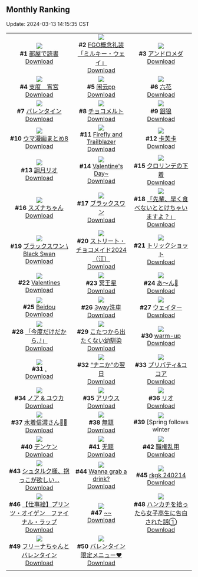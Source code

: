 ## Monthly Ranking
Update: 2024-03-13 14:15:35 CST

|      |      |      |
| :----: | :----: | :----: |
| ![](https://i.pixiv.re/c/240x480/img-master/img/2024/02/13/00/00/26/116001506_p0_master1200.jpg)<br>**#1** [部屋で読書](https://www.pixiv.net/artworks/116001506)<br>[Download](https://i.pixiv.re/img-original/img/2024/02/13/00/00/26/116001506_p0.jpg) | ![](https://i.pixiv.re/c/240x480/img-master/img/2024/02/14/20/45/27/116056847_p0_master1200.jpg)<br>**#2** [FGO概念礼装「ミルキー・ウェイ」](https://www.pixiv.net/artworks/116056847)<br>[Download](https://i.pixiv.re/img-original/img/2024/02/14/20/45/27/116056847_p0.jpg) | ![](https://i.pixiv.re/c/240x480/img-master/img/2024/02/15/00/00/24/116066594_p0_master1200.jpg)<br>**#3** [アンドロメダ](https://www.pixiv.net/artworks/116066594)<br>[Download](https://i.pixiv.re/img-original/img/2024/02/15/00/00/24/116066594_p0.jpg) |
| ![](https://i.pixiv.re/c/240x480/img-master/img/2024/02/14/00/01/26/116028385_p0_master1200.jpg)<br>**#4** [支度　宵宮](https://www.pixiv.net/artworks/116028385)<br>[Download](https://i.pixiv.re/img-original/img/2024/02/14/00/01/26/116028385_p0.jpg) | ![](https://i.pixiv.re/c/240x480/img-master/img/2024/02/12/13/03/27/115983357_p0_master1200.jpg)<br>**#5** [闲云pp](https://www.pixiv.net/artworks/115983357)<br>[Download](https://i.pixiv.re/img-original/img/2024/02/12/13/03/27/115983357_p0.jpg) | ![](https://i.pixiv.re/c/240x480/img-master/img/2024/02/15/20/02/46/116088632_p0_master1200.jpg)<br>**#6** [六花](https://www.pixiv.net/artworks/116088632)<br>[Download](https://i.pixiv.re/img-original/img/2024/02/15/20/02/46/116088632_p0.jpg) |
| ![](https://i.pixiv.re/c/240x480/img-master/img/2024/02/14/10/24/37/116040872_p0_master1200.jpg)<br>**#7** [バレンタイン](https://www.pixiv.net/artworks/116040872)<br>[Download](https://i.pixiv.re/img-original/img/2024/02/14/10/24/37/116040872_p0.jpg) | ![](https://i.pixiv.re/c/240x480/img-master/img/2024/02/14/20/30/02/116056256_p0_master1200.jpg)<br>**#8** [チョコメルト](https://www.pixiv.net/artworks/116056256)<br>[Download](https://i.pixiv.re/img-original/img/2024/02/14/20/30/02/116056256_p0.jpg) | ![](https://i.pixiv.re/c/240x480/img-master/img/2024/02/14/17/31/45/116049802_p0_master1200.jpg)<br>**#9** [銀狼](https://www.pixiv.net/artworks/116049802)<br>[Download](https://i.pixiv.re/img-original/img/2024/02/14/17/31/45/116049802_p0.jpg) |
| ![](https://i.pixiv.re/c/240x480/img-master/img/2024/02/19/01/41/53/116018369_p0_master1200.jpg)<br>**#10** [ウマ漫画まとめ8](https://www.pixiv.net/artworks/116018369)<br>[Download](https://i.pixiv.re/img-original/img/2024/02/19/01/41/53/116018369_p0.jpg) | ![](https://i.pixiv.re/c/240x480/img-master/img/2024/02/14/22/49/52/116062794_p0_master1200.jpg)<br>**#11** [Firefly and Trailblazer](https://www.pixiv.net/artworks/116062794)<br>[Download](https://i.pixiv.re/img-original/img/2024/02/14/22/49/52/116062794_p0.jpg) | ![](https://i.pixiv.re/c/240x480/img-master/img/2024/02/19/02/08/01/116062331_p0_master1200.jpg)<br>**#12** [卡芙卡](https://www.pixiv.net/artworks/116062331)<br>[Download](https://i.pixiv.re/img-original/img/2024/02/19/02/08/01/116062331_p0.jpg) |
| ![](https://i.pixiv.re/c/240x480/img-master/img/2024/02/14/19/54/05/116054712_p0_master1200.jpg)<br>**#13** [調月リオ](https://www.pixiv.net/artworks/116054712)<br>[Download](https://i.pixiv.re/img-original/img/2024/02/14/19/54/05/116054712_p0.jpg) | ![](https://i.pixiv.re/c/240x480/img-master/img/2024/02/14/13/56/46/116044967_p0_master1200.jpg)<br>**#14** [Valentine's Day~](https://www.pixiv.net/artworks/116044967)<br>[Download](https://i.pixiv.re/img-original/img/2024/02/14/13/56/46/116044967_p0.jpg) | ![](https://i.pixiv.re/c/240x480/img-master/img/2024/02/12/19/45/11/115992878_p0_master1200.jpg)<br>**#15** [クロリンデの下着](https://www.pixiv.net/artworks/115992878)<br>[Download](https://i.pixiv.re/img-original/img/2024/02/12/19/45/11/115992878_p0.jpg) |
| ![](https://i.pixiv.re/c/240x480/img-master/img/2024/02/14/16/18/29/116047934_p0_master1200.jpg)<br>**#16** [スズナちゃん](https://www.pixiv.net/artworks/116047934)<br>[Download](https://i.pixiv.re/img-original/img/2024/02/14/16/18/29/116047934_p0.jpg) | ![](https://i.pixiv.re/c/240x480/img-master/img/2024/02/16/00/00/11/116096166_p0_master1200.jpg)<br>**#17** [ブラックスワン](https://www.pixiv.net/artworks/116096166)<br>[Download](https://i.pixiv.re/img-original/img/2024/02/16/00/00/11/116096166_p0.jpg) | ![](https://i.pixiv.re/c/240x480/img-master/img/2024/02/14/21/32/25/116059077_p0_master1200.jpg)<br>**#18** [「先輩、早く食べないととけちゃいますよ？」](https://www.pixiv.net/artworks/116059077)<br>[Download](https://i.pixiv.re/img-original/img/2024/02/14/21/32/25/116059077_p0.jpg) |
| ![](https://i.pixiv.re/c/240x480/img-master/img/2024/02/13/02/13/28/116005025_p0_master1200.jpg)<br>**#19** [ブラックスワン \ Black Swan](https://www.pixiv.net/artworks/116005025)<br>[Download](https://i.pixiv.re/img-original/img/2024/02/13/02/13/28/116005025_p0.jpg) | ![](https://i.pixiv.re/c/240x480/img-master/img/2024/02/15/00/49/08/116068821_p0_master1200.jpg)<br>**#20** [ストリート・チョコメイド2024（江）](https://www.pixiv.net/artworks/116068821)<br>[Download](https://i.pixiv.re/img-original/img/2024/02/15/00/49/08/116068821_p0.jpg) | ![](https://i.pixiv.re/c/240x480/img-master/img/2024/02/14/22/56/50/116063153_p0_master1200.jpg)<br>**#21** [トリックショット](https://www.pixiv.net/artworks/116063153)<br>[Download](https://i.pixiv.re/img-original/img/2024/02/14/22/56/50/116063153_p0.jpg) |
| ![](https://i.pixiv.re/c/240x480/img-master/img/2024/02/14/03/03/33/116034383_p0_master1200.jpg)<br>**#22** [Valentines](https://www.pixiv.net/artworks/116034383)<br>[Download](https://i.pixiv.re/img-original/img/2024/02/14/03/03/33/116034383_p0.jpg) | ![](https://i.pixiv.re/c/240x480/img-master/img/2024/02/16/00/00/22/116096236_p0_master1200.jpg)<br>**#23** [冥王星](https://www.pixiv.net/artworks/116096236)<br>[Download](https://i.pixiv.re/img-original/img/2024/02/16/00/00/22/116096236_p0.jpg) | ![](https://i.pixiv.re/c/240x480/img-master/img/2024/02/14/08/46/16/116039333_p0_master1200.jpg)<br>**#24** [あ～ん💙](https://www.pixiv.net/artworks/116039333)<br>[Download](https://i.pixiv.re/img-original/img/2024/02/14/08/46/16/116039333_p0.jpg) |
| ![](https://i.pixiv.re/c/240x480/img-master/img/2024/02/14/18/11/14/116031336_p0_master1200.jpg)<br>**#25** [Beidou](https://www.pixiv.net/artworks/116031336)<br>[Download](https://i.pixiv.re/img-original/img/2024/02/14/18/11/14/116031336_p0.jpg) | ![](https://i.pixiv.re/c/240x480/img-master/img/2024/02/13/00/13/29/116002161_p0_master1200.jpg)<br>**#26** [3way洗車](https://www.pixiv.net/artworks/116002161)<br>[Download](https://i.pixiv.re/img-original/img/2024/02/13/00/13/29/116002161_p0.jpg) | ![](https://i.pixiv.re/c/240x480/img-master/img/2024/02/16/00/00/02/116096112_p0_master1200.jpg)<br>**#27** [ウェイター](https://www.pixiv.net/artworks/116096112)<br>[Download](https://i.pixiv.re/img-original/img/2024/02/16/00/00/02/116096112_p0.jpg) |
| ![](https://i.pixiv.re/c/240x480/img-master/img/2024/02/15/19/21/37/116087532_p0_master1200.jpg)<br>**#28** [「今度だけだから..!」](https://www.pixiv.net/artworks/116087532)<br>[Download](https://i.pixiv.re/img-original/img/2024/02/15/19/21/37/116087532_p0.jpg) | ![](https://i.pixiv.re/c/240x480/img-master/img/2024/02/15/01/18/06/116069742_p0_master1200.jpg)<br>**#29** [こたつから出たくない幼馴染](https://www.pixiv.net/artworks/116069742)<br>[Download](https://i.pixiv.re/img-original/img/2024/02/15/01/18/06/116069742_p0.jpg) | ![](https://i.pixiv.re/c/240x480/img-master/img/2024/02/27/00/09/44/116022507_p0_master1200.jpg)<br>**#30** [warm-up](https://www.pixiv.net/artworks/116022507)<br>[Download](https://i.pixiv.re/img-original/img/2024/02/27/00/09/44/116022507_p0.jpg) |
| ![](https://i.pixiv.re/c/240x480/img-master/img/2024/02/15/00/00/28/116066616_p0_master1200.jpg)<br>**#31** [.](https://www.pixiv.net/artworks/116066616)<br>[Download](https://i.pixiv.re/img-original/img/2024/02/15/00/00/28/116066616_p0.jpg) | ![](https://i.pixiv.re/c/240x480/img-master/img/2024/02/12/17/11/02/115988674_p0_master1200.jpg)<br>**#32** [“ナニか”の翌日](https://www.pixiv.net/artworks/115988674)<br>[Download](https://i.pixiv.re/img-original/img/2024/02/12/17/11/02/115988674_p0.jpg) | ![](https://i.pixiv.re/c/240x480/img-master/img/2024/02/14/15/25/53/116046775_p0_master1200.jpg)<br>**#33** [プリバティ&ココア](https://www.pixiv.net/artworks/116046775)<br>[Download](https://i.pixiv.re/img-original/img/2024/02/14/15/25/53/116046775_p0.jpg) |
| ![](https://i.pixiv.re/c/240x480/img-master/img/2024/02/12/20/30/10/115994276_p0_master1200.jpg)<br>**#34** [ノア & ユウカ](https://www.pixiv.net/artworks/115994276)<br>[Download](https://i.pixiv.re/img-original/img/2024/02/12/20/30/10/115994276_p0.jpg) | ![](https://i.pixiv.re/c/240x480/img-master/img/2024/02/15/02/23/59/116071257_p0_master1200.jpg)<br>**#35** [アリウス](https://www.pixiv.net/artworks/116071257)<br>[Download](https://i.pixiv.re/img-original/img/2024/02/15/02/23/59/116071257_p0.jpg) | ![](https://i.pixiv.re/c/240x480/img-master/img/2024/02/13/13/03/42/116012890_p0_master1200.jpg)<br>**#36** [リオ](https://www.pixiv.net/artworks/116012890)<br>[Download](https://i.pixiv.re/img-original/img/2024/02/13/13/03/42/116012890_p0.jpg) |
| ![](https://i.pixiv.re/c/240x480/img-master/img/2024/02/15/00/01/48/116066819_p0_master1200.jpg)<br>**#37** [水着信濃さん🦊🤍](https://www.pixiv.net/artworks/116066819)<br>[Download](https://i.pixiv.re/img-original/img/2024/02/15/00/01/48/116066819_p0.jpg) | ![](https://i.pixiv.re/c/240x480/img-master/img/2024/02/12/00/00/30/115970008_p0_master1200.jpg)<br>**#38** [無題](https://www.pixiv.net/artworks/115970008)<br>[Download](https://i.pixiv.re/img-original/img/2024/02/12/00/00/30/115970008_p0.jpg) | ![](https://i.pixiv.re/c/240x480/img-master/img/2024/02/14/01/33/11/116032471_p0_master1200.jpg)<br>**#39** [Spring follows winter|寒辞春归](https://www.pixiv.net/artworks/116032471)<br>[Download](https://i.pixiv.re/img-original/img/2024/02/14/01/33/11/116032471_p0.jpg) |
| ![](https://i.pixiv.re/c/240x480/img-master/img/2024/02/14/00/00/56/116028304_p0_master1200.jpg)<br>**#40** [デンケン](https://www.pixiv.net/artworks/116028304)<br>[Download](https://i.pixiv.re/img-original/img/2024/02/14/00/00/56/116028304_p0.jpg) | ![](https://i.pixiv.re/c/240x480/img-master/img/2024/02/14/16/03/15/116047588_p0_master1200.jpg)<br>**#41** [无题](https://www.pixiv.net/artworks/116047588)<br>[Download](https://i.pixiv.re/img-original/img/2024/02/14/16/03/15/116047588_p0.jpg) | ![](https://i.pixiv.re/c/240x480/img-master/img/2024/02/14/23/44/44/116065569_p0_master1200.jpg)<br>**#42** [職権乱用](https://www.pixiv.net/artworks/116065569)<br>[Download](https://i.pixiv.re/img-original/img/2024/02/14/23/44/44/116065569_p0.jpg) |
| ![](https://i.pixiv.re/c/240x480/img-master/img/2024/02/16/21/54/42/116119456_p0_master1200.jpg)<br>**#43** [シュタルク様、抱っこが欲しい…](https://www.pixiv.net/artworks/116119456)<br>[Download](https://i.pixiv.re/img-original/img/2024/02/16/21/54/42/116119456_p0.jpg) | ![](https://i.pixiv.re/c/240x480/img-master/img/2024/02/14/11/08/48/116041604_p0_master1200.jpg)<br>**#44** [Wanna grab a drink?](https://www.pixiv.net/artworks/116041604)<br>[Download](https://i.pixiv.re/img-original/img/2024/02/14/11/08/48/116041604_p0.jpg) | ![](https://i.pixiv.re/c/240x480/img-master/img/2024/02/14/00/51/49/116031089_p0_master1200.jpg)<br>**#45** [rkgk 240214](https://www.pixiv.net/artworks/116031089)<br>[Download](https://i.pixiv.re/img-original/img/2024/02/14/00/51/49/116031089_p0.jpg) |
| ![](https://i.pixiv.re/c/240x480/img-master/img/2024/02/14/13/45/13/116044755_p0_master1200.jpg)<br>**#46** [【仕事絵】プリンツ・オイゲン　ファイナル・ラップ](https://www.pixiv.net/artworks/116044755)<br>[Download](https://i.pixiv.re/img-original/img/2024/02/14/13/45/13/116044755_p0.jpg) | ![](https://i.pixiv.re/c/240x480/img-master/img/2024/02/13/00/00/05/116001421_p0_master1200.jpg)<br>**#47** [~~](https://www.pixiv.net/artworks/116001421)<br>[Download](https://i.pixiv.re/img-original/img/2024/02/13/00/00/05/116001421_p0.jpg) | ![](https://i.pixiv.re/c/240x480/img-master/img/2024/02/14/17/52/30/116050346_p0_master1200.jpg)<br>**#48** [ハンカチを拾ったら女子高生に告白された話①](https://www.pixiv.net/artworks/116050346)<br>[Download](https://i.pixiv.re/img-original/img/2024/02/14/17/52/30/116050346_p0.jpg) |
| ![](https://i.pixiv.re/c/240x480/img-master/img/2024/02/14/10/23/10/116040845_p0_master1200.jpg)<br>**#49** [フリーナちゃんとバレンタイン](https://www.pixiv.net/artworks/116040845)<br>[Download](https://i.pixiv.re/img-original/img/2024/02/14/10/23/10/116040845_p0.jpg) | ![](https://i.pixiv.re/c/240x480/img-master/img/2024/02/14/13/00/02/116043928_p0_master1200.jpg)<br>**#50** [バレンタイン限定メニュー♥](https://www.pixiv.net/artworks/116043928)<br>[Download](https://i.pixiv.re/img-original/img/2024/02/14/13/00/02/116043928_p0.jpg) |
|      |
